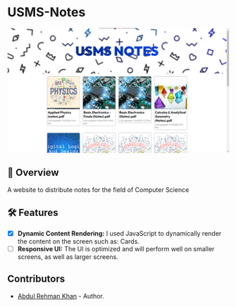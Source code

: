 # USMS-Notes

![thumbnail image](assets/thumbnail.png)

## 📜 Overview
A website to distribute notes for the field of Computer Science

## 🛠 Features
- [x] **Dynamic Content Rendering:** I used JavaScript to dynamically render the content on the screen such as: Cards.
- [ ] **Responsive UI:** The UI is optimized and will perform well on smaller screens, as well as larger screens.

## Contributors
- [Abdul Rehman Khan](https://github.com/codewith-ark) - Author.